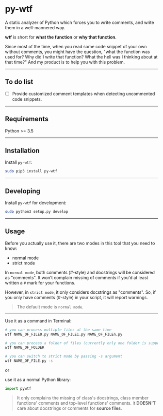 # py-wtf
A static analyzer of Python which forces you to write comments, and write them in a well-mannered way.

**wtf** is short for **what the function** or **why that function**.  

Since most of the time, when you read some code snippet of your own without comments, you might have the question, "what the function was used for? Why did I write that function? What the hell was I thinking about at that time?" And my product is to help you with this problem.

---

## To do list
- [ ] Provide customized comment templates when detecting uncommented code snippets.

---

## Requirements
Python >= 3.5

---

## Installation
Install `py-wtf`:

```bash
sudo pip3 install py-wtf
```

---

## Developing
Install `py-wtf` for development:

```bash
sudo python3 setup.py develop
```

---

## Usage
Before you actually use it, there are two modes in this tool that you need to know:
- normal mode
- strict mode

In `normal mode`, both comments (#-style) and docstrings will be considered as "comments". It won't complain missing of comments if you'd at least written a `#` mark for your functions.

However, in `strict mode`, it only considers docstrings as "comments". So, if you only have comments (#-style) in your script, it will report warnings.

> The default mode is `normal mode`.
---

Use it as a command in Terminal:
```bash
# you can process multiple files at the same time
wtf NAME_OF_FILE0.py NAME_OF_FILE1.py NAME_OF_FILEn.py

# you can process a folder of files (currently only one folder is supported)
wtf NAME_OF_FOLDER

# you can switch to strict mode by passing -s argument
wtf NAME_OF_FILE.py -s
```
or  

use it as a normal Python library:
```python
import pywtf
```

> It only complains the missing of class's docstrings, class member functions' comments and top-level functions' comments. It **DOESN'T** care about docstrings or comments for **source files**.
